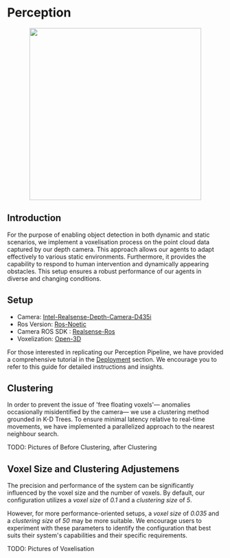 # Perception

<div align="center">
  <img src="https://github.com/ignc-research/IR-DRL/blob/readme_overhaul/docs/Perception/gifs/Perception.gif.gif" width="400" />
</div>

## Introduction

For the purpose of enabling object detection in both dynamic and static scenarios, we implement a voxelisation process on the point cloud data captured by our depth camera. This approach allows our agents to adapt effectively to various static environments. Furthermore, it provides the capability to respond to human intervention and dynamically appearing obstacles. This setup ensures a robust performance of our agents in diverse and changing conditions.

## Setup

- Camera: [Intel-Realsense-Depth-Camera-D435i](https://www.intelrealsense.com/depth-camera-d435i/)
- Ros Version: [Ros-Noetic](http://wiki.ros.org/noetic)
- Camera ROS SDK : [Realsense-Ros](https://github.com/IntelRealSense/realsense-ros)
- Voxelization: [Open-3D](http://www.open3d.org/docs/latest/tutorial/Advanced/voxelization.html#)

For those interested in replicating our Perception Pipeline, we have provided a comprehensive tutorial in the [Deployment](docs/Deployment.md) section. We encourage you to refer to this guide for detailed instructions and insights.

## Clustering
In order to prevent the issue of 'free floating voxels'— anomalies occasionally misidentified by the camera— we use a clustering method grounded in K-D Trees. To ensure minimal latency relative to real-time movements, we have implemented a parallelized approach to the nearest neighbour search.

TODO: Pictures of Before Clustering, after Clustering


## Voxel Size and Clustering Adjustemens
The precision and performance of the system can be significantly influenced by the voxel size and the number of voxels. By default, our configuration utilizes a *voxel size* of *0.1* and a *clustering size* of *5*. 

However, for more performance-oriented setups, a *voxel size* of *0.035* and a *clustering size* of *50* may be more suitable. We encourage users to experiment with these parameters to identify the configuration that best suits their system's capabilities and their specific requirements.

TODO: Pictures of Voxelisation